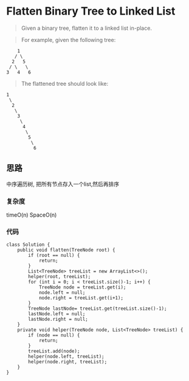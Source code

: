 # Flatten Binary Tree to Linked List
>Given a binary tree, flatten it to a linked list in-place.

>For example, given the following tree:

	    1
	   / \
	  2   5
	 / \   \
	3   4   6
>The flattened tree should look like:

	1
	 \
	  2
	   \
	    3
	     \
	      4
	       \
	        5
	         \
	          6
	       
## 思路
中序遍历树, 把所有节点存入一个list,然后再排序
### 复杂度
timeO(n) SpaceO(n)
### 代码
```
class Solution {
    public void flatten(TreeNode root) {
        if (root == null) {
            return;
        }
        List<TreeNode> treeList = new ArrayList<>();
        helper(root, treeList);
        for (int i = 0; i < treeList.size()-1; i++) {
            TreeNode node = treeList.get(i);
            node.left = null;
            node.right = treeList.get(i+1);
        }
        TreeNode lastNode= treeList.get(treeList.size()-1);
        lastNode.left = null;
        lastNode.right = null;
    }
    private void helper(TreeNode node, List<TreeNode> treeList) {
        if (node == null) {
            return;
        }
        treeList.add(node);
        helper(node.left, treeList);
        helper(node.right, treeList);
    }
}

```